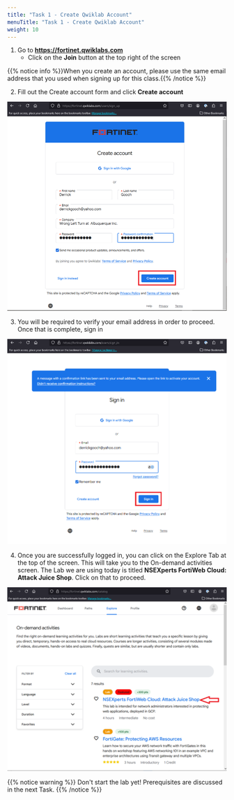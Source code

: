 ```yaml
---
title: "Task 1 - Create Qwiklab Account"
menuTitle: "Task 1 - Create Qwiklab Account"
weight: 10
---
```


1.  Go to **https://fortinet.qwiklabs.com** 
    - Click on the **Join** button at the top right of the screen

{{% notice info %}}When you create an account, please use the same email address that you used when signing up for this class.{{% /notice %}}

2.  Fill out the Create account form and click **Create account**

![join](qjoin.png)

3.  You will be required to verify your email address in order to proceed.  Once that is complete, sign in

![sign](qsign.png)

4.  Once you are successfully logged in, you can click on the Explore Tab at the top of the screen.  This will take you to the On-demand activities screen.  The Lab we are using today is titled **NSEXperts FortiWeb Cloud: Attack Juice Shop**.  Click on that to proceed.

![catalog](catalog.png)

{{% notice warning %}} 
Don't start the lab yet!  Prerequisites are discussed in the next Task.
{{% /notice %}}



